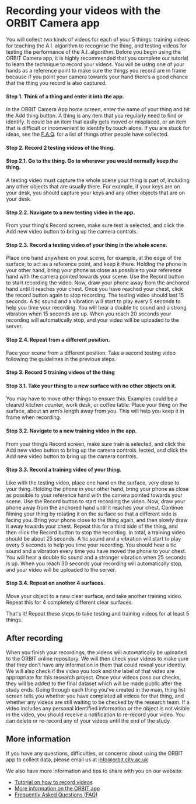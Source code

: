# Recording your videos with the ORBIT Camera app

You will collect two kinds of videos for each of your 5 things: training videos for teaching the A.I. algorithm to recognise the thing, and testing videos for testing the performance of the A.I. algorithm. Before you begin using the ORBIT Camera app, it is highly recommended that you complete our tutorial to learn the technique to record your videos. You will be using one of your hands as a reference point to make sure the things you record are in frame because if you point your camera towards your hand there’s a good chance that the thing you record is also captured.

#### Step 1. Think of a thing and enter it into the app.
In the ORBIT Camera App home screen, enter the name of your thing and hit the Add thing button. A thing is any item that you regularly need to find or identify. It could be an item that easily gets moved or misplaced, or an item that is difficult or inconvenient to identify by touch alone. If you are stuck for ideas, see the [F.A.Q](https://orbit.city.ac.uk/help-us-build-better-ai-systems-test/#FAQs). for a list of things other people have collected.

#### Step 2. Record 2 testing videos of the thing.

#### Step 2.1. Go to the thing. Go to wherever you would normally keep the thing.
A testing video must capture the whole scene your thing is part of, including any other objects that are usually there. For example, if your keys are on your desk, you should capture your keys and any other objects that are on your desk.

#### Step 2.2. Navigate to a new testing video in the app.
From your thing's Record screen, make sure test is selected, and click the Add new video button to bring up the camera controls.
 
#### Step 2.3. Record a testing video of your thing in the whole scene.
Place one hand anywhere on your scene, for example, at the edge of the surface, to act as a reference point, and keep it there. Holding the phone in your other hand, bring your phone as close as possible to your reference hand with the camera pointed towards your scene. Use the Record button to start recording the video. Now, draw your phone away from the anchored hand until it reaches your chest. Once you have reached your chest, click the record button again to stop recording. The testing video should last 15 seconds. A tic sound and a vibration will start to play every 5 seconds to help you time your recording. You will hear a double tic sound and a strong vibration when 15 seconds are up. When you reach 20 seconds your recording will automatically stop, and your video will be uploaded to the server.

#### Step 2.4. Repeat from a different position.
Face your scene from a different position. Take a second testing video following the guidelines in the previous steps.

#### Step 3. Record 5 training videos of the thing

#### Step 3.1. Take your thing to a new surface with no other objects on it.
You may have to move other things to ensure this. Examples could be a cleared kitchen counter, work desk, or coffee table. Place your thing on the surface, about an arm’s length away from you. This will help you keep it in frame when recording.

#### Step 3.2. Navigate to a new training video in the app.
From your thing’s Record screen, make sure train is selected, and click the Add new video button to bring up the camera controls. lected, and click the Add new video button to bring up the camera controls.

#### Step 3.3. Record a training video of your thing.
Like with the testing video, place one hand on the surface, very close to your thing. Holding the phone in your other hand, bring your phone as close as possible to your reference hand with the camera pointed towards your scene. Use the Record button to start recording the video. Now, draw your phone away from the anchored hand until it reaches your chest. Continue filming your thing by rotating it on the surface so that a different side is facing you. Bring your phone close to the thing again, and then slowly draw it away towards your chest. Repeat this for a third side of the thing, and then click the Record button to stop the recording. In total, a training video should be about 25 seconds. A tic sound and a vibration will start to play every 5 seconds to help you time your recording. You should hear a tic sound and a vibration every time you have moved the phone to your chest. You will hear a double tic sound and a stronger vibration when 25 seconds is up. When you reach 30 seconds your recording will automatically stop, and your video will be uploaded to the server.

#### Step 3.4. Repeat on another 4 surfaces.
Move your object to a new clear surface, and take another training video. Repeat this for 4 completely different clear surfaces.

That's it! Repeat these steps to take testing and training videos for at least 5 things.

## After recording

When you finish your recordings, the videos will automatically be uploaded to the ORBIT online repository. We will then check your videos to make sure that they don’t have any information in them that could reveal your identity. We will also check if the video you took and the label of that video are appropriate for this research project. Once your videos pass our checks, they will be added to the final dataset which will be made public after the study ends. Going through each thing you’ve created in the main, thing list screen tells you whether you have completed all videos for that thing, and whether any videos are still waiting to be checked by the research team. If a video includes any personal identified information or the object is not visible in the video, you should receive a notification to re-record your video. You can delete or re-record any of your videos until the end of the study.

## More information

If you have any questions, difficulties, or concerns about using the ORBIT app to collect data, please email us at info@orbit.city.ac.uk

We also have more information and tips to share with you on our website:

- [Tutorial on how to record videos](https://orbit.city.ac.uk/help-us-build-better-ai-systems-test/#Tutorial)
- [More information on the ORBIT app](https://orbit.city.ac.uk/help-us-build-better-ai-systems-test/#App)
- [Frequently Asked Questions (FAQ)](https://orbit.city.ac.uk/help-us-build-better-ai-systems-test/#FAQs) 

